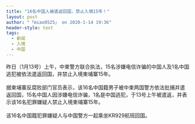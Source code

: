 ```yaml
---
title: "16名中国人被遣返回国，禁止入境15年！"
layout: post
author: "「miao0525」 on 2020-1-14 19:36"
header-style: text
tags:
  - 新闻
  - 入境
  - 中国
---
```


<head></head>
<body>
  昨日（1月13号）上午，中柬警方联合执法，15名涉嫌电信诈骗的中国人及1名中国逃犯被依法遣返回国，并禁止入境柬埔寨15年。
 <br> 
 <br> 据柬埔寨反腐败部门官员表示，该16名中国籍男子被中柬两国警方依法批捕并遣返回国，15名中国人因涉嫌电信诈骗，1名是中国逃犯，于13号上午被遣返，并表示该16名犯罪嫌疑人禁止入境柬埔寨15年。
 <br> 
 <br> 该16名中国籍犯罪嫌疑人与中国警方一起乘坐KR929航班回国。
 <br> 
 <br> 
 <br> 
 <br>
</body>


